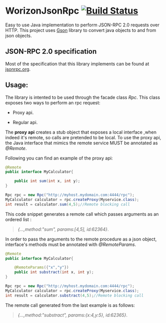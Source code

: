 WorizonJsonRpc [![Build Status](https://travis-ci.org/ececilla/WorizonJsonRpc.png?branch=master)](https://travis-ci.org/ececilla/WorizonJsonRpc)
==============

Easy to use Java implementation to perform JSON-RPC 2.0 requests over HTTP. This project uses [Gson](http://code.google.com/p/google-gson/)
library to convert java objects to and from json objects.   

## JSON-RPC 2.0 specification
Most of the specification that this library implements can be found at [jsonrpc.org](http://www.jsonrpc.org/specification).



## Usage:
The library is intented to be used through the facade class *Rpc*. This class exposes two ways to perform an rpc request: 

* Proxy api.
+ Regular api.

The **proxy api** creates a stub object that exposes a local interface ,when indeed it's remote, so calls are pretended to be local. To use the proxy api, the Java interface that mimics the remote service MUST be annotated as *@Remote*.

Following you can find an example of the proxy api:


```java
@Remote
public interface MyCalculator{

    public int sum(int x, int y);
}

Rpc rpc = new Rpc("http://myhost.mydomain.com:4444/rpc");
MyCalculator calculator = rpc.createProxy(Myservice.class);
int result = calculator.sum(4,5);//Remote blocking call
```
This code snippet generates a remote call which passes arguments as an ordered list :

>*{...,method:"sum", params:[4,5], id:62364}*. 

In order to pass the arguments to the remote procedure as a json object, interface's methods must be annotated with *@RemoteParams*.


```java
@Remote
public interface MyCalculator{

    @RemoteParams({"x","y"})
    public int substract(int x, int y);
}

Rpc rpc = new Rpc("http://myhost.mydomain.com:4444/rpc");
MyCalculator calculator = rpc.createProxy(Myservice.class);
int result = calculator.substract(4,5);//Remote blocking call
```
The remote call generated from the last example is as follows:

>*{...,method:"substract", params:{x:4,y:5}, id:62365}*. 




